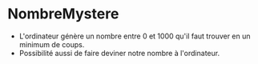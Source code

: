 # NombreMystere
* L'ordinateur génère un nombre entre 0 et 1000 qu'il faut trouver en un minimum de coups.
* Possibilité aussi de faire deviner notre nombre à l'ordinateur.
